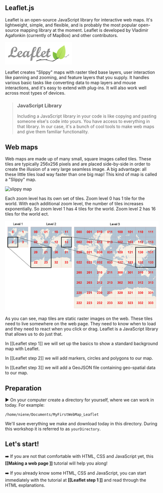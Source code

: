 ## Leaflet.js

Leaflet is an open-source JavaScript library for interactive web maps. It's lightweight, simple, and flexible, and is probably the most popular open-source mapping library at the moment. Leaflet is developed by Vladimir Agafonkin (currently of MapBox) and other contributors. 

![Leaflet-logo](img/leaflet-logo.png)

Leaflet creates "Slippy" maps with raster tiled base layers, user interaction like panning and zooming, and feature layers that you supply. It handles various basic tasks like converting data to map layers and mouse interactions, and it's easy to extend with plug-ins. It will also work well across most types of devices. 

> ### JavaScript Library 
> Including a JavaScript library in your code is like copying and pasting someone else's code into yours. You have access to everything in that library. In our case, it's a bunch of cool tools to make web maps and give them familiar functionality.

## Web maps

Web maps are made up of many small, square images called tiles. These tiles are typically 256x256 pixels and are placed side-by-side in order to create the illusion of a very large seamless image. A big advantage: all these little tiles load way faster than one big map! This kind of map is  called a "Slippy" map. 

![slippy map](http://maptime.io/anatomy-of-a-web-map/images/tiles-loading.gif)

Each zoom level has its own set of tiles. Zoom level 0 has 1 tile for the world. With each additional zoom level, the number of tiles increases exponentially. So zoom level 1 has 4 tiles for the world. Zoom level 2 has 16 tiles for the world ect. 

![Zoom levels](img/slippy_maps.jpeg)

As you can see, map tiles are static raster images on the web. These tiles need to live somewhere on the web page. They need to know when to load and they need to react when you click or drag. Leaflet is a JavaScript library that allows us to do just that.

In [[Leaflet step 1]] we will set up the basics to show a standard background map with Leaflet.

In [[Leaflet step 2]] we will add markers, circles and polygons to our map.

In [[Leaflet step 3]] we will add a GeoJSON file containing geo-spatial data to our map.


## Preparation

:arrow_forward: On your computer create a directory for yourself, where we can work in today. For example:

	/home/niene/Documents/MyFirstWebMap_Leaflet

We'll save everything we make and download today in this directory. During this workshop it is referred to as `yourDirectory`.

## Let's start!
:arrow_right: If you are not that comfortable with HTML, CSS and JavaScript yet, this **[[Making a web page ]]** tutorial will help you along!

:arrow_right: If you already know some HTML, CSS and JavaScript, you can start immediately with the tutorial at **[[Leaflet step 1 ]]** and read through the HTML explanations. 




